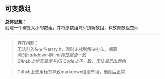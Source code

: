 ## 可变数组
**总体思想：**  
创建一个需要大小的数组，并将原数组*拷贝*到新数组，释放原数组空间

----------

> 存在问题：  
无法引入头文件array.h，暂时未找到解决办法，搁置  
*测试markdown与html标签是否一致*  
*Github上标签显示与VS Code上不一致，无法显示出颜色*

> Github上使用标签导致markdown语法有误，删除后正常
